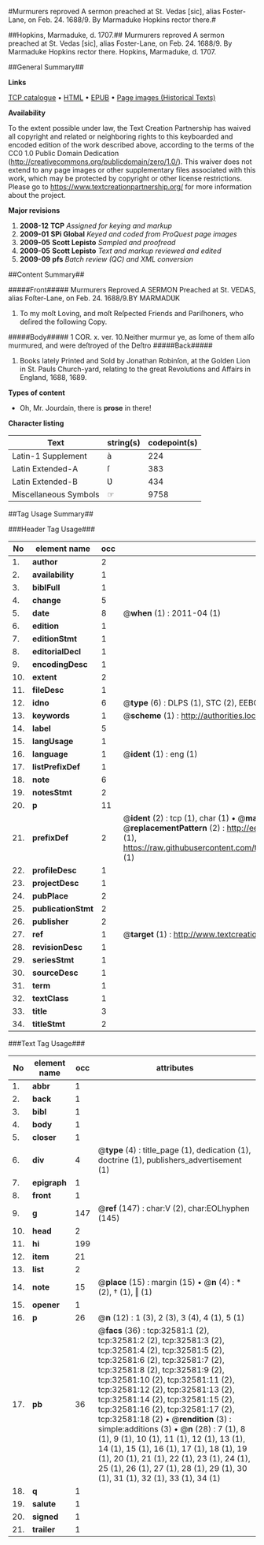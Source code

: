 #Murmurers reproved A sermon preached at St. Vedas [sic], alias Foster-Lane, on Feb. 24. 1688/9. By Marmaduke Hopkins rector there.#

##Hopkins, Marmaduke, d. 1707.##
Murmurers reproved A sermon preached at St. Vedas [sic], alias Foster-Lane, on Feb. 24. 1688/9. By Marmaduke Hopkins rector there.
Hopkins, Marmaduke, d. 1707.

##General Summary##

**Links**

[TCP catalogue](http://www.ota.ox.ac.uk/tcp/)  • 
[HTML](http://tei.it.ox.ac.uk/tcp/Texts-HTML/free/A44/A44452.html)  • 
[EPUB](http://tei.it.ox.ac.uk/tcp/Texts-EPUB/free/A44/A44452.epub) • 
[Page images (Historical Texts)](https://historicaltexts.jisc.ac.uk/eebo-99828154e)

**Availability**

To the extent possible under law, the Text Creation Partnership has waived all copyright and related or neighboring rights to this keyboarded and encoded edition of the work described above, according to the terms of the CC0 1.0 Public Domain Dedication (http://creativecommons.org/publicdomain/zero/1.0/). This waiver does not extend to any page images or other supplementary files associated with this work, which may be protected by copyright or other license restrictions. Please go to https://www.textcreationpartnership.org/ for more information about the project.

**Major revisions**

1. __2008-12__ __TCP__ *Assigned for keying and markup*
1. __2009-01__ __SPi Global__ *Keyed and coded from ProQuest page images*
1. __2009-05__ __Scott Lepisto__ *Sampled and proofread*
1. __2009-05__ __Scott Lepisto__ *Text and markup reviewed and edited*
1. __2009-09__ __pfs__ *Batch review (QC) and XML conversion*

##Content Summary##

#####Front#####
Murmurers Reproved.A SERMON Preached at St. VEDAS, alias Foſter-Lane, on Feb. 24. 1688/9.BY MARMADƲK
1. To my moſt Loving, and moſt Reſpected Friends and Pariſhoners, who deſired the following Copy.

#####Body#####
1 COR. x. ver. 10.Neither murmur ye, as ſome of them alſo murmured, and were deſtroyed of the Deſtro
#####Back#####

1. Books lately Printed and Sold by Jonathan Robinſon, at the Golden Lion in St. Pauls Church-yard, relating to the great Revolutions and Affairs in England, 1688, 1689.

**Types of content**

  * Oh, Mr. Jourdain, there is **prose** in there!

**Character listing**


|Text|string(s)|codepoint(s)|
|---|---|---|
|Latin-1 Supplement|à|224|
|Latin Extended-A|ſ|383|
|Latin Extended-B|Ʋ|434|
|Miscellaneous Symbols|☞|9758|

##Tag Usage Summary##

###Header Tag Usage###

|No|element name|occ|attributes|
|---|---|---|---|
|1.|__author__|2||
|2.|__availability__|1||
|3.|__biblFull__|1||
|4.|__change__|5||
|5.|__date__|8| @__when__ (1) : 2011-04 (1)|
|6.|__edition__|1||
|7.|__editionStmt__|1||
|8.|__editorialDecl__|1||
|9.|__encodingDesc__|1||
|10.|__extent__|2||
|11.|__fileDesc__|1||
|12.|__idno__|6| @__type__ (6) : DLPS (1), STC (2), EEBO-CITATION (1), PROQUEST (1), VID (1)|
|13.|__keywords__|1| @__scheme__ (1) : http://authorities.loc.gov/ (1)|
|14.|__label__|5||
|15.|__langUsage__|1||
|16.|__language__|1| @__ident__ (1) : eng (1)|
|17.|__listPrefixDef__|1||
|18.|__note__|6||
|19.|__notesStmt__|2||
|20.|__p__|11||
|21.|__prefixDef__|2| @__ident__ (2) : tcp (1), char (1)  •  @__matchPattern__ (2) : ([0-9\-]+):([0-9IVX]+) (1), (.+) (1)  •  @__replacementPattern__ (2) : http://eebo.chadwyck.com/downloadtiff?vid=$1&page=$2 (1), https://raw.githubusercontent.com/textcreationpartnership/Texts/master/tcpchars.xml#$1 (1)|
|22.|__profileDesc__|1||
|23.|__projectDesc__|1||
|24.|__pubPlace__|2||
|25.|__publicationStmt__|2||
|26.|__publisher__|2||
|27.|__ref__|1| @__target__ (1) : http://www.textcreationpartnership.org/docs/. (1)|
|28.|__revisionDesc__|1||
|29.|__seriesStmt__|1||
|30.|__sourceDesc__|1||
|31.|__term__|1||
|32.|__textClass__|1||
|33.|__title__|3||
|34.|__titleStmt__|2||


###Text Tag Usage###

|No|element name|occ|attributes|
|---|---|---|---|
|1.|__abbr__|1||
|2.|__back__|1||
|3.|__bibl__|1||
|4.|__body__|1||
|5.|__closer__|1||
|6.|__div__|4| @__type__ (4) : title_page (1), dedication (1), doctrine (1), publishers_advertisement (1)|
|7.|__epigraph__|1||
|8.|__front__|1||
|9.|__g__|147| @__ref__ (147) : char:V (2), char:EOLhyphen (145)|
|10.|__head__|2||
|11.|__hi__|199||
|12.|__item__|21||
|13.|__list__|2||
|14.|__note__|15| @__place__ (15) : margin (15)  •  @__n__ (4) : * (2), † (1), ‖ (1)|
|15.|__opener__|1||
|16.|__p__|26| @__n__ (12) : 1 (3), 2 (3), 3 (4), 4 (1), 5 (1)|
|17.|__pb__|36| @__facs__ (36) : tcp:32581:1 (2), tcp:32581:2 (2), tcp:32581:3 (2), tcp:32581:4 (2), tcp:32581:5 (2), tcp:32581:6 (2), tcp:32581:7 (2), tcp:32581:8 (2), tcp:32581:9 (2), tcp:32581:10 (2), tcp:32581:11 (2), tcp:32581:12 (2), tcp:32581:13 (2), tcp:32581:14 (2), tcp:32581:15 (2), tcp:32581:16 (2), tcp:32581:17 (2), tcp:32581:18 (2)  •  @__rendition__ (3) : simple:additions (3)  •  @__n__ (28) : 7 (1), 8 (1), 9 (1), 10 (1), 11 (1), 12 (1), 13 (1), 14 (1), 15 (1), 16 (1), 17 (1), 18 (1), 19 (1), 20 (1), 21 (1), 22 (1), 23 (1), 24 (1), 25 (1), 26 (1), 27 (1), 28 (1), 29 (1), 30 (1), 31 (1), 32 (1), 33 (1), 34 (1)|
|18.|__q__|1||
|19.|__salute__|1||
|20.|__signed__|1||
|21.|__trailer__|1||
